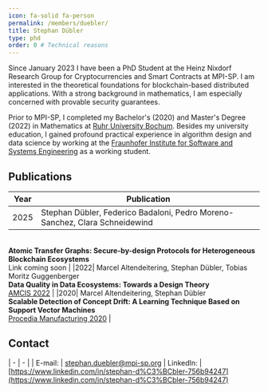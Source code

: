 ```yaml
---
icon: fa-solid fa-person
permalink: /members/duebler/
title: Stephan Dübler
type: phd
order: 0 # Technical reasons
---
```



Since January 2023 I have been a PhD Student at the Heinz Nixdorf Research Group for Cryptocurrencies and Smart Contracts at MPI-SP.
I am interested in the theoretical foundations for blockchain-based distributed applications. With a strong background in mathematics, I am especially concerned with provable security guarantees.

Prior to MPI-SP, I completed my Bachelor's (2020) and Master's Degree (2022) in Mathematics at [Ruhr University Bochum](https://www.ruhr-uni-bochum.de/en). 
Besides my university education, I gained profound practical experience in algorithm design and data science by working at the [Fraunhofer Institute for Software and Systems Engineering](https://www.isst.fraunhofer.de/en.html) as a working student. 

## Publications

|Year|Publication|
|----|-----------|
|2025| Stephan Dübler, Federico Badaloni, Pedro Moreno-Sanchez, Clara Schneidewind 
 <br>**Atomic Transfer Graphs: Secure-by-design Protocols for Heterogeneous Blockchain Ecosystems** 
 <br> Link coming soon <!--- <a href="https://doi.ieeecomputersociety.org/10.1109/CSF57540.2023.00023" target="_blank">CSF 2013</a>, <a href="https://arxiv.org/abs/2301.13769" target="_blank">Full version</a> -->| 
|2022| Marcel Altendeitering, Stephan Dübler, Tobias Moritz Guggenberger
 <br>**Data Quality in Data Ecosystems: Towards a Design Theory** 
 <br> <a href="https://aisel.aisnet.org/amcis2022/DataEcoSys/DataEcoSys/3" target="_blank">AMCIS 2022</a> | 
|2020| Marcel Altendeitering, Stephan Dübler
 <br>**Scalable Detection of Concept Drift: A Learning Technique Based on Support Vector Machines** 
 <br> <a href="https://doi.org/10.1016/j.promfg.2020.10.057" target="_blank">Procedia Manufacturing 2020</a> |


## Contact

| - | - |
| E-mail: | [stephan.duebler@mpi-sp.org](mailto:stephan.duebler@mpi-sp.org)
| LinkedIn: | [https://www.linkedin.com/in/stephan-d%C3%BCbler-756b94247](https://www.linkedin.com/in/stephan-d%C3%BCbler-756b94247)
